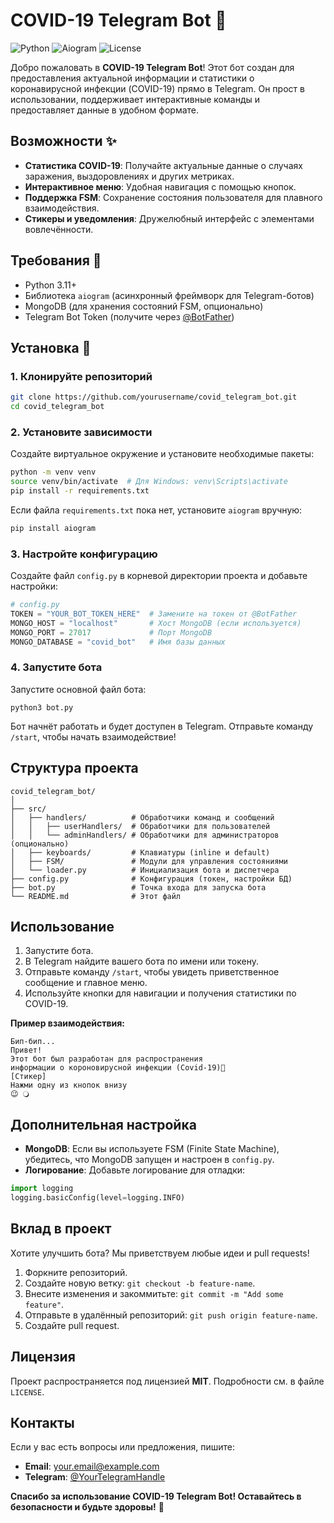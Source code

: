 # COVID-19 Telegram Bot 🦠

![Python](https://img.shields.io/badge/Python-3.11-blue)
![Aiogram](https://img.shields.io/badge/Aiogram-2.x-green)
![License](https://img.shields.io/badge/License-MIT-yellow)

Добро пожаловать в **COVID-19 Telegram Bot**! Этот бот создан для предоставления актуальной информации и статистики о коронавирусной инфекции (COVID-19) прямо в Telegram. Он прост в использовании, поддерживает интерактивные команды и предоставляет данные в удобном формате.

## Возможности ✨

- **Статистика COVID-19**: Получайте актуальные данные о случаях заражения, выздоровлениях и других метриках.
- **Интерактивное меню**: Удобная навигация с помощью кнопок.
- **Поддержка FSM**: Сохранение состояния пользователя для плавного взаимодействия.
- **Стикеры и уведомления**: Дружелюбный интерфейс с элементами вовлечённости.

## Требования 👋

- Python 3.11+
- Библиотека `aiogram` (асинхронный фреймворк для Telegram-ботов)
- MongoDB (для хранения состояний FSM, опционально)
- Telegram Bot Token (получите через [@BotFather](https://t.me/BotFather))

## Установка 🚀

### 1. Клонируйте репозиторий

```bash
git clone https://github.com/yourusername/covid_telegram_bot.git
cd covid_telegram_bot
```

### 2. Установите зависимости

Создайте виртуальное окружение и установите необходимые пакеты:

```bash
python -m venv venv
source venv/bin/activate  # Для Windows: venv\Scripts\activate
pip install -r requirements.txt
```

Если файла `requirements.txt` пока нет, установите `aiogram` вручную:

```bash
pip install aiogram
```

### 3. Настройте конфигурацию

Создайте файл `config.py` в корневой директории проекта и добавьте настройки:

```python
# config.py
TOKEN = "YOUR_BOT_TOKEN_HERE"  # Замените на токен от @BotFather
MONGO_HOST = "localhost"       # Хост MongoDB (если используется)
MONGO_PORT = 27017             # Порт MongoDB
MONGO_DATABASE = "covid_bot"   # Имя базы данных
```

### 4. Запустите бота

Запустите основной файл бота:

```bash/sh/fish
python3 bot.py
```

Бот начнёт работать и будет доступен в Telegram. Отправьте команду `/start`, чтобы начать взаимодействие!

## Структура проекта

```
covid_telegram_bot/
│
├── src/
│   ├── handlers/          # Обработчики команд и сообщений
│   │   ├── userHandlers/  # Обработчики для пользователей
│   │   └── adminHandlers/ # Обработчики для администраторов (опционально)
│   ├── keyboards/         # Клавиатуры (inline и default)
│   ├── FSM/               # Модули для управления состояниями
│   └── loader.py          # Инициализация бота и диспетчера
├── config.py              # Конфигурация (токен, настройки БД)
├── bot.py                 # Точка входа для запуска бота
└── README.md              # Этот файл
```

## Использование

1. Запустите бота.
2. В Telegram найдите вашего бота по имени или токену.
3. Отправьте команду `/start`, чтобы увидеть приветственное сообщение и главное меню.
4. Используйте кнопки для навигации и получения статистики по COVID-19.

**Пример взаимодействия:**

```
Бип-бип...
Привет!
Этот бот был разработан для распространения
информации о короновирусной инфекции (Covid-19)🦠
[Стикер]
Нажми одну из кнопок внизу
😉 🔾
```

## Дополнительная настройка

- **MongoDB**: Если вы используете FSM (Finite State Machine), убедитесь, что MongoDB запущен и настроен в `config.py`.
- **Логирование**: Добавьте логирование для отладки:

```python
import logging
logging.basicConfig(level=logging.INFO)
```

## Вклад в проект

Хотите улучшить бота? Мы приветствуем любые идеи и pull requests!

1. Форкните репозиторий.
2. Создайте новую ветку: `git checkout -b feature-name`.
3. Внесите изменения и закоммитьте: `git commit -m "Add some feature"`.
4. Отправьте в удалённый репозиторий: `git push origin feature-name`.
5. Создайте pull request.

## Лицензия

Проект распространяется под лицензией **MIT**. Подробности см. в файле `LICENSE`.

## Контакты

Если у вас есть вопросы или предложения, пишите:

- **Email**: your.email@example.com
- **Telegram**: [@YourTelegramHandle](https://t.me/YourTelegramHandle)

**Спасибо за использование COVID-19 Telegram Bot! Оставайтесь в безопасности и будьте здоровы!** 🤍
